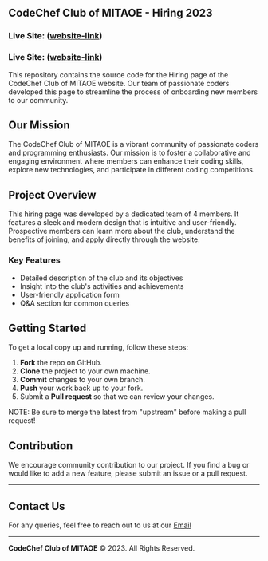 

## CodeChef Club of MITAOE - Hiring 2023 

### Live Site: ([website-link](https://codechef-miatoe-hiring-2023.onrender.com/))
### Live Site: ([website-link](http://codechefmitaoehiring2023.s3-website-us-east-1.amazonaws.com/))

This repository contains the source code for the Hiring page of the CodeChef Club of MITAOE website. Our team of passionate coders developed this page to streamline the process of onboarding new members to our community. 

## Our Mission

The CodeChef Club of MITAOE is a vibrant community of passionate coders and programming enthusiasts. Our mission is to foster a collaborative and engaging environment where members can enhance their coding skills, explore new technologies, and participate in different coding competitions.

## Project Overview

This hiring page was developed by a dedicated team of 4 members. It features a sleek and modern design that is intuitive and user-friendly. Prospective members can learn more about the club, understand the benefits of joining, and apply directly through the website. 

### Key Features

- Detailed description of the club and its objectives
- Insight into the club's activities and achievements
- User-friendly application form 
- Q&A section for common queries

## Getting Started

To get a local copy up and running, follow these steps:

1. **Fork** the repo on GitHub.
2. **Clone** the project to your own machine.
3. **Commit** changes to your own branch.
4. **Push** your work back up to your fork.
5. Submit a **Pull request** so that we can review your changes.

NOTE: Be sure to merge the latest from "upstream" before making a pull request!

## Contribution

We encourage community contribution to our project. If you find a bug or would like to add a new feature, please submit an issue or a pull request.

---

## Contact Us 

For any queries, feel free to reach out to us at our [Email](abhijeetsharnagat200@gmail.com)

---

**CodeChef Club of MITAOE** © 2023. All Rights Reserved.
